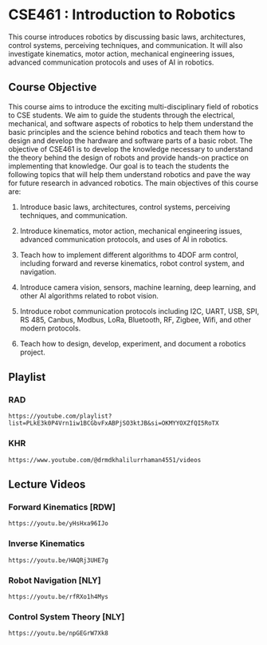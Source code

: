 # CSE461 : Introduction to Robotics

This course introduces robotics by discussing basic laws, architectures, control systems, perceiving techniques, and communication. It will also investigate kinematics, motor action, mechanical engineering issues, advanced communication protocols and uses of AI in robotics.

## Course Objective

This course aims to introduce the exciting multi-disciplinary field of robotics to CSE students. We aim to guide the students through the electrical, mechanical, and software aspects of robotics to help them understand the basic principles and the science behind robotics and teach them how to design and develop the hardware and software parts of a basic robot. The objective of CSE461 is to develop the knowledge necessary to understand the theory behind the design of robots and provide hands-on practice on implementing that knowledge. Our goal is to teach the students the following topics that will help them understand robotics and pave the way for future research in advanced robotics.
The main objectives of this course are:

1. Introduce basic laws, architectures, control systems, perceiving techniques, and communication.

2. Introduce kinematics, motor action, mechanical engineering issues, advanced communication protocols, and uses of AI in robotics.

3. Teach how to implement different algorithms to 4DOF arm control, including forward and reverse kinematics, robot control system, and navigation.

4. Introduce camera vision, sensors, machine learning, deep learning, and other AI algorithms related to robot vision.

5. Introduce robot communication protocols including I2C, UART, USB, SPI, RS 485, Canbus, Modbus, LoRa, Bluetooth, RF, Zigbee, Wifi, and other modern protocols.

6. Teach how to design, develop, experiment, and document a robotics project.

## Playlist

### RAD
    https://youtube.com/playlist?list=PLkE3k0P4Vrn1iw1BCGbvFxABPjSO3ktJB&si=OKMYYOXZfQI5RoTX

### KHR
    https://www.youtube.com/@drmdkhalilurrhaman4551/videos

## Lecture Videos

### Forward Kinematics [RDW]
    https://youtu.be/yHsHxa96IJo
    
### Inverse Kinematics
    https://youtu.be/HAQRj3UHE7g

### Robot Navigation [NLY]
    https://youtu.be/rfRXo1h4Mys

### Control System Theory [NLY]
    https://youtu.be/npGEGrW7Xk8
